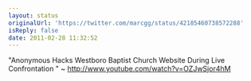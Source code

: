 ```yaml
---
layout: status
originalUrl: 'https://twitter.com/marcgg/status/42185460738572288'
isReply: false
date: 2011-02-28 11:32:52
---
```


"Anonymous Hacks Westboro Baptist Church Website During Live Confrontation
" ~ http://www.youtube.com/watch?v=OZJwSjor4hM
